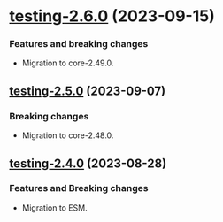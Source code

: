 <a name="testing-2.6.0"></a>
# [testing-2.6.0](https://github.com/ditsmod/ditsmod/releases/tag/testing-2.6.0) (2023-09-15)

### Features and breaking changes

- Migration to core-2.49.0.

<a name="testing-2.5.0"></a>
## [testing-2.5.0](https://github.com/ditsmod/ditsmod/releases/tag/testing-2.5.0) (2023-09-07)

### Breaking changes

- Migration to core-2.48.0.

<a name="testing-2.4.0"></a>
## [testing-2.4.0](https://github.com/ditsmod/ditsmod/releases/tag/testing-2.4.0) (2023-08-28)

### Features and Breaking changes

- Migration to ESM.
